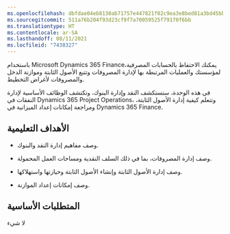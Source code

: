 ```yaml
---
ms.openlocfilehash: dbfdae04eb8130ab71757e447821f02c9ea3e8bed81a3bd45bb1ba8a8ea4eb65
ms.sourcegitcommit: 511a76b204f93d23cf9f7a70059525f79170f6bb
ms.translationtype: HT
ms.contentlocale: ar-SA
ms.lasthandoff: 08/11/2021
ms.locfileid: "7438327"
---
```

باستخدام Microsoft Dynamics 365 Finance،يمكنك الاحتفاظ بالحسابات المصرفية لمؤسستك والعمليات المرتبطة بها لإدارة المصروفات وتتبع الأصول الثابتة وموازنة الدخل والمصروفات لأغراض التخطيط.

في هذه الوحدة، ستستكشف النقد وإدارة البنوك، وتكتشف الوظائف الأساسية لإدارة النفقات في Dynamics 365 Project Operations، وتتعلم كيفية إدارة الأصول الثابتة، ومراجعة إمكانات إعداد الميزانية في Dynamics 365 Finance.

## <a name="learning-objectives"></a>الأهداف التعليمية

- وصف مفاهيم إدارة النقد والبنوك.

- وصف إدارة المصروفات، بما في ذلك السلف النقدية ومساحات العمل المحمولة.

- وصف إدارة الأصول الثابتة وإنشاء الأصول الثابتة وحيازتها واستهلاكها.

- وصف إمكانات إعداد الموازنة.

## <a name="prerequisites"></a>المتطلبات الأساسية

لا شيء

